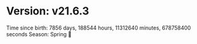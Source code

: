 # Version: v21.6.3
Time since birth: 7856 days, 188544 hours, 11312640 minutes, 678758400 seconds
Season: Spring 🌸
